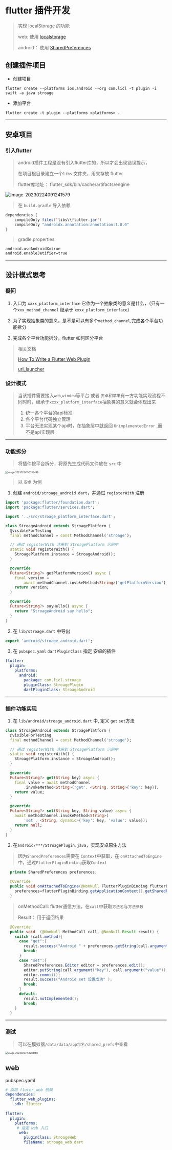 # flutter 插件开发

> 实现 localStorage 的功能
>
> web: 使用 [localstorage](https://www.runoob.com/w3cnote/localstorage-spec.html)
>
> android： 使用 [SharedPreferences](https://www.jianshu.com/p/7daf91349065)

## 创建插件项目

* 创建项目

```shell
flutter create --platforms ios,android --org com.licl -t plugin -i swift -a java stroage
```

* 添加平台

```shell
flutter create -t plugin --platforms <platforms> .
```



---

## 安卓项目

### 引入flutter

> android插件工程是没有引入flutter库的，所以才会出现错误提示，
>
> 在项目根目录建立一个`libs` 文件夹，用来存放 flutter
>
> flutter库地址： flutter_sdk/bin/cache/artifacts/engine

![image-20230224091241579](./docs/assets/image-20230224091241579.png)

> 在 `build.gradle` 导入依赖

```java
dependencies {
    compileOnly files('libs\\flutter.jar')
    compileOnly "androidx.annotation:annotation:1.0.0"
}
```

> gradle.properties

```properties
android.useAndroidX=true
android.enableJetifier=true
```



---

## 设计模式思考

### 疑问

1. 入口为 `xxxx_platform_interface` 它作为一个抽象类的意义是什么，（只有一个`xxx_method_channel` 继承于 `xxxx_platform_interface`）
2. 为了实现抽象类的意义，是不是可以有多个`method_channel`,完成各个平台功能拆分

3. 完成各个平台功能拆分，flutter 如何区分平台

> 相关文档
>
> [How To Write a Flutter Web Plugin](https://medium.com/flutter/how-to-write-a-flutter-web-plugin-part-2-afdddb69ece6)
>
> [url_launcher](https://github.com/flutter/plugins/tree/8bab180a668a88cb6638721728995e5048cbc7a2/packages/url_launcher)

### 设计模式

> 当该插件需要接入`web`,`window`等平台 或者 `安卓`和`苹果`有一方功能实现流程不同时时，继承于`xxxx_platform_interface`抽象类的意义就会体现出来
>
> 1. 统一各个平台的api标准
> 2. 各个平台代码独立管理
> 3. 平台无法实现某个api时，在抽象层中就返回 `UnimplementedError` ,而不是api实现层



---

### 功能拆分

> 将插件按平台拆分，将原先生成代码文件放在 `src` 中

<img src="./docs/assets/image-20230224150336499.png" alt="image-20230224150336499" style="zoom: 50%;" />

> 以 `安卓` 为例

1. 创建 `android/stroage_android.dart`，并通过 `registerWith` 注册

```dart
import 'package:flutter/foundation.dart';
import 'package:flutter/services.dart';

import '../src/stroage_platform_interface.dart';

class StroageAndroid extends StroagePlatform {
  @visibleForTesting
  final methodChannel = const MethodChannel('stroage');

  // 通过 registerWith 注册到 StroagePlatform 示例中
  static void registerWith() {
    StroagePlatform.instance = StroageAndroid();
  }

  @override
  Future<String?> getPlatformVersion() async {
    final version =
        await methodChannel.invokeMethod<String>('getPlatformVersion');
    return version;
  }

  @override
  Future<String?> sayHello() async {
    return "StroageAndroid say hello";
  }
}
```

2. 在 `lib/stroage.dart` 中导出

```dart
export 'android/stroage_android.dart';
```

3. 在 `pubspec.yaml` `dartPluginClass` 指定 安卓的插件

```yaml
flutter:
  plugin:
    platforms:
      android:
        package: com.licl.stroage
        pluginClass: StroagePlugin
        dartPluginClass: StroageAndroid
```



---

### 插件功能实现

1. 在 `lib/android/stroage_android.dart` 中, 定义 `get` `set`方法

```dart
class StroageAndroid extends StroagePlatform {
  @visibleForTesting
  final methodChannel = const MethodChannel('stroage');

  // 通过 registerWith 注册到 StroagePlatform 示例中
  static void registerWith() {
    StroagePlatform.instance = StroageAndroid();
  }

  @override
  Future<String?> get(String key) async {
    final value = await methodChannel
        .invokeMethod<String>('get', <String, String>{'key': key});
    return value;
  }

  @override
  Future<String?> set(String key, String value) async {
    await methodChannel.invokeMethod<String>(
        'set', <String, dynamic>{'key': key, 'value': value});
    return null;
  }
}
```

2. 在`android/***/StroagePlugin.java`，实现安卓原生方法

> 因为`SharedPreferences`需要在 `Context`中获取，在 `onAttachedToEngine` 中，通过`FlutterPluginBinding`获取`Context`

```java
  private SharedPreferences preferences;

  @Override
  public void onAttachedToEngine(@NonNull FlutterPluginBinding flutterPluginBinding) {
    preferences=flutterPluginBinding.getApplicationContext().getSharedPreferences("LiclSharedPreferences", Context.MODE_PRIVATE);
  }
```



> onMethodCall: flutter通信方法，在`call`中获取`方法名`与`方法参数`
>
> Result： 用于返回结果

```java
  @Override
  public void  (@NonNull MethodCall call, @NonNull Result result) {
    switch (call.method){
      case "get":{
        result.success("Android " + preferences.getString(call.argument("key"),"安卓中没有数据"));
        break;
      }
      case "set":{
        SharedPreferences.Editor editor = preferences.edit();
        editor.putString(call.argument("key"), call.argument("value"));
        editor.commit();
        result.success("Android set 设置成功" );
        break;
      }
      default:
        result.notImplemented();
        break;
    }
  }
```



---

### 测试

> 可以在模拟器`/data/data/app包名/shared_prefs`中查看

<img src="./docs/assets/image-20230227153204166.png" alt="image-20230227153204166" style="zoom:50%;" />

## web

pubspec.yaml

```yaml
# 添加 fluter_web 依赖
dependencies:
  flutter_web_plugins:
    sdk: flutter
    
flutter:
  plugin:
    platforms:
     # 指定 web 入口
      web:
        pluginClass: StroageWeb
        fileName: stroage_web.dart
```

